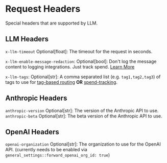 # Request Headers

Special headers that are supported by LLM.

## LLM Headers

`x-llm-timeout` Optional[float]: The timeout for the request in seconds.

`x-llm-enable-message-redaction`: Optional[bool]: Don't log the message content to logging integrations. Just track spend. [Learn More](./logging#redact-messages-response-content)

`x-llm-tags`: Optional[str]: A comma separated list (e.g. `tag1,tag2,tag3`) of tags to use for [tag-based routing](./tag_routing) **OR** [spend-tracking](./enterprise.md#tracking-spend-for-custom-tags).

## Anthropic Headers

`anthropic-version` Optional[str]: The version of the Anthropic API to use.  
`anthropic-beta` Optional[str]: The beta version of the Anthropic API to use.

## OpenAI Headers

`openai-organization` Optional[str]: The organization to use for the OpenAI API. (currently needs to be enabled via `general_settings::forward_openai_org_id: true`)




